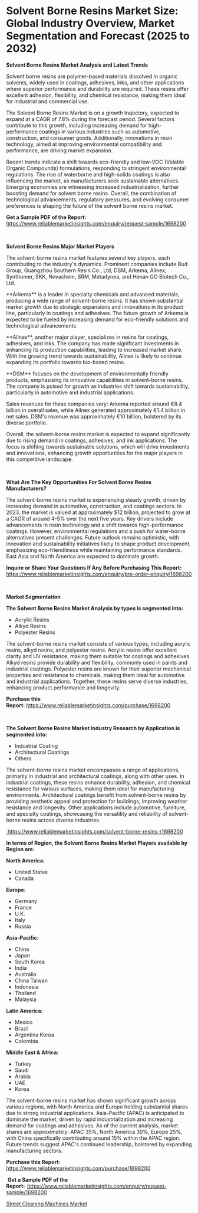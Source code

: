 <p><h1>Solvent Borne Resins Market Size: Global Industry Overview, Market Segmentation and Forecast (2025 to 2032)</h1></p><p><strong>Solvent Borne Resins Market Analysis and Latest Trends</strong></p>
<p><p>Solvent borne resins are polymer-based materials dissolved in organic solvents, widely used in coatings, adhesives, inks, and other applications where superior performance and durability are required. These resins offer excellent adhesion, flexibility, and chemical resistance, making them ideal for industrial and commercial use.</p><p>The Solvent Borne Resins Market is on a growth trajectory, expected to expand at a CAGR of 7.8% during the forecast period. Several factors contribute to this growth, including increasing demand for high-performance coatings in various industries such as automotive, construction, and consumer goods. Additionally, innovations in resin technology, aimed at improving environmental compatibility and performance, are driving market expansion.</p><p>Recent trends indicate a shift towards eco-friendly and low-VOC (Volatile Organic Compounds) formulations, responding to stringent environmental regulations. The rise of waterborne and high-solids coatings is also influencing the market, as manufacturers seek sustainable alternatives. Emerging economies are witnessing increased industrialization, further boosting demand for solvent borne resins. Overall, the combination of technological advancements, regulatory pressures, and evolving consumer preferences is shaping the future of the solvent borne resins market.</p></p>
<p><strong>Get a Sample PDF of the Report:&nbsp;</strong> <a href="https://www.reliablemarketinsights.com/enquiry/request-sample/1698200?utm_campaign=2631&utm_medium=2&utm_source=Github&utm_content=ia&utm_term=24032025&utm_id=solvent-borne-resins">https://www.reliablemarketinsights.com/enquiry/request-sample/1698200</a></p>
<p>&nbsp;</p>
<p><strong>Solvent Borne Resins Major Market Players</strong></p>
<p><p>The solvent-borne resins market features several key players, each contributing to the industry's dynamics. Prominent companies include Bud Group, Guangzhou Southern Resin Co., Ltd, DSM, Arkema, Allnex, Synthomer, SKK, Novachem, SRM, Metadynea, and Henan GO Biotech Co., Ltd.</p><p>**Arkema** is a leader in specialty chemicals and advanced materials, producing a wide range of solvent-borne resins. It has shown substantial market growth due to strategic expansions and innovations in its product line, particularly in coatings and adhesives. The future growth of Arkema is expected to be fueled by increasing demand for eco-friendly solutions and technological advancements.</p><p>**Allnex**, another major player, specializes in resins for coatings, adhesives, and inks. The company has made significant investments in enhancing its production capabilities, leading to increased market share. With the growing trend towards sustainability, Allnex is likely to continue expanding its portfolio towards bio-based resins.</p><p>**DSM** focuses on the development of environmentally friendly products, emphasizing its innovative capabilities in solvent-borne resins. The company is poised for growth as industries shift towards sustainability, particularly in automotive and industrial applications.</p><p>Sales revenues for these companies vary: Arkema reported around €8.4 billion in overall sales, while Allnex generated approximately €1.4 billion in net sales. DSM's revenue was approximately €10 billion, bolstered by its diverse portfolio.</p><p>Overall, the solvent-borne resins market is expected to expand significantly due to rising demand in coatings, adhesives, and ink applications. The focus is shifting towards sustainable solutions, which will drive investments and innovations, enhancing growth opportunities for the major players in this competitive landscape.</p></p>
<p>&nbsp;</p>
<p><strong>What Are The Key Opportunities For Solvent Borne Resins Manufacturers?</strong></p>
<p><p>The solvent-borne resins market is experiencing steady growth, driven by increasing demand in automotive, construction, and coatings sectors. In 2023, the market is valued at approximately $12 billion, projected to grow at a CAGR of around 4-5% over the next five years. Key drivers include advancements in resin technology and a shift towards high-performance coatings. However, environmental regulations and a push for water-borne alternatives present challenges. Future outlook remains optimistic, with innovation and sustainability initiatives likely to shape product development, emphasizing eco-friendliness while maintaining performance standards. East Asia and North America are expected to dominate growth.</p></p>
<p><strong>Inquire or Share Your Questions If Any Before Purchasing This Report:</strong> <a href="https://www.reliablemarketinsights.com/enquiry/pre-order-enquiry/1698200?utm_campaign=2631&utm_medium=2&utm_source=Github&utm_content=ia&utm_term=24032025&utm_id=solvent-borne-resins">https://www.reliablemarketinsights.com/enquiry/pre-order-enquiry/1698200</a></p>
<p>&nbsp;</p>
<p><strong>Market Segmentation</strong></p>
<p><strong>The Solvent Borne Resins Market Analysis by types is segmented into:</strong></p>
<p><ul><li>Acrylic Resins</li><li>Alkyd Resins</li><li>Polyester Resins</li></ul></p>
<p><p>The solvent-borne resins market consists of various types, including acrylic resins, alkyd resins, and polyester resins. Acrylic resins offer excellent clarity and UV resistance, making them suitable for coatings and adhesives. Alkyd resins provide durability and flexibility, commonly used in paints and industrial coatings. Polyester resins are known for their superior mechanical properties and resistance to chemicals, making them ideal for automotive and industrial applications. Together, these resins serve diverse industries, enhancing product performance and longevity.</p></p>
<p><strong>Purchase this Report:&nbsp;</strong><a href="https://www.reliablemarketinsights.com/purchase/1698200?utm_campaign=2631&utm_medium=2&utm_source=Github&utm_content=ia&utm_term=24032025&utm_id=solvent-borne-resins">https://www.reliablemarketinsights.com/purchase/1698200</a></p>
<p>&nbsp;</p>
<p><strong>The Solvent Borne Resins Market Industry Research by Application is segmented into:</strong></p>
<p><ul><li>Industrial Coating</li><li>Architectural Coatings</li><li>Others</li></ul></p>
<p><p>The solvent-borne resins market encompasses a range of applications, primarily in industrial and architectural coatings, along with other uses. In industrial coatings, these resins enhance durability, adhesion, and chemical resistance for various surfaces, making them ideal for manufacturing environments. Architectural coatings benefit from solvent-borne resins by providing aesthetic appeal and protection for buildings, improving weather resistance and longevity. Other applications include automotive, furniture, and specialty coatings, showcasing the versatility and reliability of solvent-borne resins across diverse industries.</p></p>
<p><a href="https://www.reliablemarketinsights.com/solvent-borne-resins-r1698200?utm_campaign=2631&utm_medium=2&utm_source=Github&utm_content=ia&utm_term=24032025&utm_id=solvent-borne-resins">&nbsp;https://www.reliablemarketinsights.com/solvent-borne-resins-r1698200</a></p>
<p><strong>In terms of Region, the Solvent Borne Resins Market Players available by Region are:</strong></p>
<p>
    <p> <strong> North America: </strong>
        <ul>
            <li>United States</li>
            <li>Canada</li>
        </ul>
        </p> 
    <p> <strong> Europe: </strong>
        <ul>
            <li>Germany</li>
            <li>France</li>
            <li>U.K.</li>
            <li>Italy</li>
            <li>Russia</li>
        </ul>
        </p> 
    <p> <strong> Asia-Pacific: </strong>
        <ul>
            <li>China</li>
            <li>Japan</li>
            <li>South Korea</li>
            <li>India</li>
            <li>Australia</li>
            <li>China Taiwan</li>
            <li>Indonesia</li>
            <li>Thailand</li>
            <li>Malaysia</li>
        </ul>
        </p> 
    <p> <strong> Latin America: </strong>
        <ul>
            <li>Mexico</li>
            <li>Brazil</li>
            <li>Argentina Korea</li>
            <li>Colombia</li>
        </ul>
        </p> 
    <p> <strong> Middle East & Africa: </strong>
        <ul>
            <li>Turkey</li>
            <li>Saudi</li>
            <li>Arabia</li>
            <li>UAE</li>
            <li>Korea</li>
        </ul>
    </p>
    </p>
<p><p>The solvent-borne resins market has shown significant growth across various regions, with North America and Europe holding substantial shares due to strong industrial applications. Asia-Pacific (APAC) is anticipated to dominate the market, driven by rapid industrialization and increasing demand for coatings and adhesives. As of the current analysis, market shares are approximately: APAC 35%, North America 30%, Europe 25%, with China specifically contributing around 15% within the APAC region. Future trends suggest APAC's continued leadership, bolstered by expanding manufacturing sectors.</p></p>
<p><strong>Purchase this Report: </strong><a href="https://www.reliablemarketinsights.com/purchase/1698200?utm_campaign=2631&utm_medium=2&utm_source=Github&utm_content=ia&utm_term=24032025&utm_id=solvent-borne-resins">https://www.reliablemarketinsights.com/purchase/1698200</a></p>
<p>&nbsp;<strong>Get a Sample PDF of the Report:&nbsp;&nbsp;</strong><a href="https://www.reliablemarketinsights.com/enquiry/request-sample/1698200?utm_campaign=2631&utm_medium=2&utm_source=Github&utm_content=ia&utm_term=24032025&utm_id=solvent-borne-resins">https://www.reliablemarketinsights.com/enquiry/request-sample/1698200</a></p>
<p><strong></strong></p>
<p><p><a href="https://github.com/shondapmbau/Market-Research-Report-List-1/blob/main/street-cleaning-machines-market.md?utm_campaign=2631&utm_medium=2&utm_source=Github&utm_content=ia&utm_term=24032025&utm_id=solvent-borne-resins">Street Cleaning Machines Market</a></p></p>